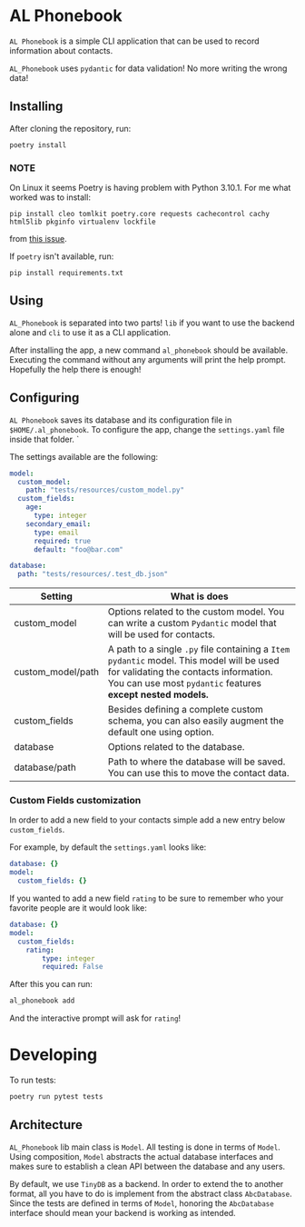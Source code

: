 # AL Phonebook

`AL Phonebook` is a simple CLI application that can be used to record information about contacts.

`AL_Phonebook` uses `pydantic` for data validation! No more writing the wrong data!

## Installing

After cloning the repository, run:

```
poetry install
```


### NOTE

On Linux it seems Poetry is having problem with Python 3.10.1. For me what worked was to install:


```
pip install cleo tomlkit poetry.core requests cachecontrol cachy html5lib pkginfo virtualenv lockfile  
```

from [this issue](https://github.com/python-poetry/poetry/issues/3071#issuecomment-1013591803).


If `poetry` isn't available, run: 

```
pip install requirements.txt
```

## Using

`AL_Phonebook` is separated into two parts! `lib` if you want to use the backend alone and `cli` to use it as a CLI application. 

After installing the app, a new command `al_phonebook` should be available. Executing the command without any arguments will print the help prompt. Hopefully the help there is enough!

## Configuring

`AL Phonebook` saves its database and its configuration file in `$HOME/.al_phonebook`. To configure the app, change the `settings.yaml` file inside that folder. `

The settings available are the following:

```yaml
model:
  custom_model:
    path: "tests/resources/custom_model.py"
  custom_fields:
    age:
      type: integer 
    secondary_email:
      type: email 
      required: true 
      default: "foo@bar.com"

database:
  path: "tests/resources/.test_db.json"
```

| Setting           | What is does                                                                                                                                                                                        |
| ----------------- | --------------------------------------------------------------------------------------------------------------------------------------------------------------------------------------------------- |
| custom_model      | Options related to the custom model. You can write a custom `Pydantic` model that will be used for contacts.                                                                                        |
| custom_model/path | A path to a single `.py` file containing a `Item` `pydantic` model. This model will be used for validating the contacts information. You can use most `pydantic` features **except nested models.** |
| custom_fields     | Besides defining a complete custom schema, you can also easily augment the default one using option.                                                                                                |
| database          | Options related to the database.                                                                                                                                                                    |
| database/path     | Path to where the database will be saved. You can use this to move the contact data.                                                                                                                |

### Custom Fields customization

In order to add a new field to your contacts simple add a new entry below `custom_fields`. 

For example, by default the `settings.yaml` looks like:

```yaml
database: {}
model: 
  custom_fields: {}
```

If you wanted to add a new field `rating` to be sure to remember who your favorite people are it would look like: 

```yaml
database: {}
model: 
  custom_fields: 
    rating:
        type: integer
        required: False
```

After this you can run: 

```bash
al_phonebook add
```

And the interactive prompt will ask for `rating`! 

# Developing

To run tests: 

```bash
poetry run pytest tests
``` 

## Architecture

`AL_Phonebook` lib main class is `Model`. All testing is done in terms of `Model`. Using composition, `Model` abstracts the actual database interfaces and makes sure to establish a clean API between the database and any users.

By default, we use `TinyDB` as a backend. In order to extend the to another format, all you have to do is implement from the abstract class `AbcDatabase`. Since the tests are defined in terms of `Model`, honoring the `AbcDatabase` interface should mean your backend is working as intended. 








